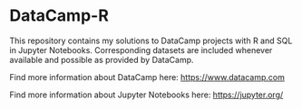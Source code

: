 # DataCamp-R

This repository contains my solutions to DataCamp projects with R and SQL in Jupyter Notebooks. Corresponding datasets are included whenever available and possible as provided by DataCamp.

Find more information about DataCamp here: https://www.datacamp.com

Find more information about Jupyter Notebooks here: https://jupyter.org/

